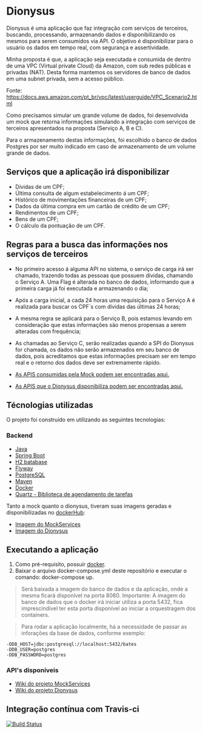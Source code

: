 # Dionysus
Dionysus é uma aplicação que faz integração com  serviços de terceiros, buscando, processando, armazenando dados e disponibilizando os mesmos para serem consumidos via API. O objetivo é disponibilizar para o usuário os dados em tempo real, com segurança e assertividade.

Minha proposta é que, a aplicação seja executada e consumida de dentro de uma VPC (Virtual private Cloud) da Amazon,  com sub redes públicas e privadas (NAT). Desta forma mantemos os servidores de banco de dados em uma subnet privada, sem a acesso público.

Fonte: https://docs.aws.amazon.com/pt_br/vpc/latest/userguide/VPC_Scenario2.html

Como precisamos simular um grande volume de dados, foi desenvolvida um mock que retorna  informações simulando a integração com serviços de terceiros apresentados na proposta (Serviço A, B e C).

Para o armazenamento destas informações, foi escolhido o banco de dados Postgres por ser muito indicado em caso de armazenamento de um volume grande de dados.

## Serviços que a aplicação irá disponibilizar
* Dívidas de um CPF;
* Última consulta de algum estabelecimento á um CPF;
* Histórico de movimentações financeiras de um CPF;
* Dados da última compra em um cartão de crédito de um CPF;
* Rendimentos de um CPF;
* Bens de um CPF;
* O cálculo da pontuação de um CPF.

## Regras para a busca das informações nos serviços de terceiros
* No primeiro acesso á alguma API no sistema, o serviço de carga irá ser chamado, trazendo todas as pessoas que possuem dívidas, chamando o Serviço A. Uma Flag é alterada no banco de dados, informando que a primeira carga já foi executada e armazenando o dia;
* Após a carga inicial, a cada 24 horas uma requisição para o Serviço A é realizada para buscar os CPF`s com dívidas das últimas 24 horas;
* A mesma regra se aplicará para o Serviço B, pois estamos levando em consideração que estas informações são menos propensas a serem alteradas com frequência;
* As chamadas ao Serviço C, serão realizadas quando a SPI do Dionysus for chamada, os dados não serão armazenados em seu banco de dados, pois acreditamos que estas informações precisam ser em tempo real e o retorno dos dados deve ser extremamente rápido.

* [As APIS consumidas pela Mock podem ser encontradas aqui.](https://github.com/aliniribeiroo/dionysus/wiki/Mock-Service-APIs)
* [As APIS que o Dionysus disponibiliza podem ser encontradas aqui.](https://github.com/aliniribeiroo/dionysus/wiki/Dionysus-API%60s)

## Técnologias utilizadas

O projeto foi construído em utilizando as seguintes tecnologias:

### Backend
* [Java](https://java.com/en/download/)
* [Spring Boot](https://spring.io/projects/spring-boot)
* [H2 batabase](http://www.h2database.com/html/main.html)
* [Flyway](https://flywaydb.org/)
* [PostgreSQL](https://www.postgresql.org/download/)
* [Maven](https://maven.apache.org/)
* [Docker](https://www.docker.com/)
* [Quartz - Biblioteca de agendamento de tarefas](http://www.quartz-scheduler.org/)



Tanto a mock quanto o dionysus, tiveram suas imagens geradas e disponibilizadas no [dockerHub](https://hub.docker.com/u/aliniribeiroo):
* [Imagem do MockServices](https://hub.docker.com/r/aliniribeiroo/dionysus)
* [Imagem do Dionysus](https://hub.docker.com/r/aliniribeiroo/mockservice)


## Executando a aplicação

1. Como pré-requisito, possuir [docker](https://www.docker.com/).
2. Baixar o arquivo docker-compose.yml deste repositório e executar o comando: docker-compose up.

> Será baixada a imagem do banco de dados e da aplicação, onde a mesma ficará disponível na porta 8080.
> Importante: A imagem do banco de dados que o docker irá iniciar utiliza a porta 5432, fica imprescindível ter esta porta disponível ao iniciar a orquestragem dos containers.

> Para rodar a aplicação localmente, há a necessidade de passar as inforações da base de dados, conforme exemplo:
```
-DDB_HOST=jdbc:postgresql://localhost:5432/bates
-DDB_USER=postgres
-DDB_PASSWORD=postgres
```


### API's disponíveis
* [Wiki do projeto MockServices](https://github.com/aliniribeiroo/dionysus/wiki/Mock-Service-APIs)
* [Wiki do projeto Dionysus](https://github.com/aliniribeiroo/dionysus/wiki/Dionysus-API%60s)


## Integração contínua com Travis-ci
[![Build Status](https://travis-ci.org/aliniribeiroo/dionysus.svg?branch=master)](https://travis-ci.org/aliniribeiroo/dionysus)
